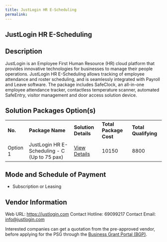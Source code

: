 ```yaml
---
title: JustLogin HR E-Scheduling
permalink: 
---
```


## JustLogin HR E-Scheduling

## Description

JustLogin is an Employee First Human Resource (HR) cloud platform that provides innovative technologies for businesses to manage their people operations. JustLogin HR E-Scheduling allows tracking of employee attendance and roster scheduling, and is seamlessly integrated with Payroll and Leave software. The package includes SafeClock, an all-in-one employee attendance tracker, contactless temperature scanner, automated SafeEntry, visitor management and door access solution device.

## Solution Packages Option(s)

<table>
<tr>
<td><b>No.</b></td>
<td><b>Package Name</b></td>
<td><b>Solution Details</b></td>
<td><b>Total Package Cost</b></td>
<td><b>Total Qualifying</b></td>
</tr>
<tr>
<td>Option 1</td>
<td>JustLogin HR E-Scheduling - C (Up to 75 pax)</td>
<td><a href='https://www.gobusiness.gov.sg/images/psg/Justlogin_E-Scheduling__20200766_Desensitised_Annex_3_Part_3.pdf'>View Details</a></td>
<td>10150</td>
<td>8800</td>
</tr>
</table>

## Mode and Schedule of Payment

 - Subscription or Leasing

## Vendor Information

 Web URL: https://justlogin.com 
Contact Hotline: 69099217 
Contact Email: info@justlogin.com 


Interested companies can get a quotation from the pre-approved vendor, before applying for the PSG through the <a href='https://www.businessgrants.gov.sg/'>Business Grant Portal (BGP)</a>.
